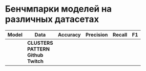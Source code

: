 # Бенчмпарки моделей на различных датасетах

| Model | Data                                                          | Accuracy       | Precision      | Recall         | F1  |
| ----- | ------------------------------------------------------------- | -------------- | -------------- | -------------- | --- |
|       | **CLUSTERS** <br> **PATTERN** <br> **Github** <br> **Twitch** | <br> <br> <br> | <br> <br> <br> | <br> <br> <br> |
